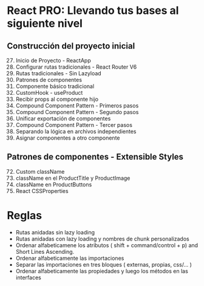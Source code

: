 # React PRO: Llevando tus bases al siguiente nivel

## Construcción del proyecto inicial

27. Inicio de Proyecto - ReactApp
28. Configurar rutas tradicionales - React Router V6
36. Rutas tradicionales - Sin Lazyload
57. Patrones de componentes
58. Componente básico tradicional
59. CustomHook - useProduct
60. Recibir props al componente hijo
61. Compound Component Pattern - Primeros pasos
62. Compound Component Pattern - Segundo pasos
63. Unificar exportación de componentes
64. Compound Component Pattern - Tercer pasos
65. Separando la lógica en archivos independientes
66. Asignar componentes a otro componente

## Patrones de componentes - Extensible Styles
72. Custom className
73. className en el ProductTitle y ProductImage
74. className en ProductButtons
75. React CSSProperties

# Reglas
- Rutas anidadas sin lazy loading
- Rutas anidadas con lazy loading y nombres de chunk personalizados
- Ordenar alfabeticamene los atributos ( shift + command/control + p) and Short Lines Ascending.
- Ordenar alfabeticamente las importaciones
- Separar las importaciones en tres bloques ( externas, propias, css/... )
- Ordenar alfabeticamente las propiedades y luego los métodos en las interfaces